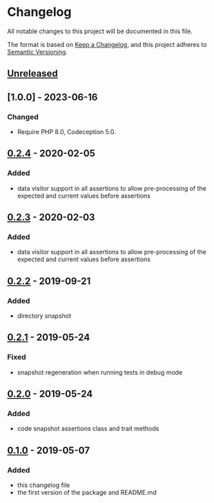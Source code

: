 # Changelog
All notable changes to this project will be documented in this file.

The format is based on [Keep a Changelog](https://keepachangelog.com/en/1.0.0/),
and this project adheres to [Semantic Versioning](https://semver.org/spec/v2.0.0.html).

## [Unreleased]

## [1.0.0] - 2023-06-16
### Changed
- Require PHP 8.0, Codeception 5.0.

## [0.2.4] - 2020-02-05
### Added
- data visitor support in all assertions to allow pre-processing of the expected and current values before assertions

## [0.2.3] - 2020-02-03
### Added
- data visitor support in all assertions to allow pre-processing of the expected and current values before assertions

## [0.2.2] - 2019-09-21
### Added
- directory snapshot

## [0.2.1] - 2019-05-24
### Fixed
- snapshot regeneration when running tests in debug mode

## [0.2.0] - 2019-05-24
### Added
- code snapshot assertions class and trait methods

## [0.1.0] - 2019-05-07
### Added
- this changelog file
- the first version of the package and README.md

[0.1.0]: https://github.com/lucatume/codeception-snapshot-assertions/releases/tag/0.1.0
[0.2.0]: https://github.com/lucatume/codeception-snapshot-assertions/compare/0.1.0...0.2.0
[0.2.1]: https://github.com/lucatume/codeception-snapshot-assertions/compare/0.2.0...0.2.1
[0.2.2]: https://github.com/lucatume/codeception-snapshot-assertions/compare/0.2.1...0.2.2
[0.2.3]: https://github.com/lucatume/codeception-snapshot-assertions/compare/0.2.2...0.2.3
[0.2.4]: https://github.com/lucatume/codeception-snapshot-assertions/compare/0.2.3...0.2.4
[Unreleased]: https://github.com/lucatume/codeception-snapshot-assertions/compare/0.2.4...HEAD

